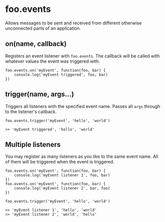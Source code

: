 # foo.events

Allows messages to be sent and received from different otherwise unconnected parts of an application.

## on(name, callback)

Registers an event listener with `foo.events`. The callback will be called with whatever values the event was triggered with.

    foo.events.on('myEvent', function(foo, bar) {
        console.log('myEvent triggered', foo, bar)
    })
    
## trigger(name, args...)

Triggers all listeners with the specified event name.  Passes all `args` through to the listener's callback.

    foo.events.trigger('myEvent', 'hello', 'world')
    
    >> 'myEvent triggered', 'hello', 'world'
    
## Multiple listeners

You may register as many listeners as you like to the same event name. All of them will be triggered when the event is triggered.

    foo.events.on('myEvent', function(foo, bar) {
        console.log('myEvent listener 1', foo, bar)
    })
    foo.events.on('myEvent', function(foo, bar) {
        console.log('myEvent listener 2', bar, foo)
    })
    
    foo.events.trigger('myEvent', 'hello', 'world')
        
    >> 'myEvent listener 1', 'hello', 'world'
    >> 'myEvent listener 2', 'world', 'hello'